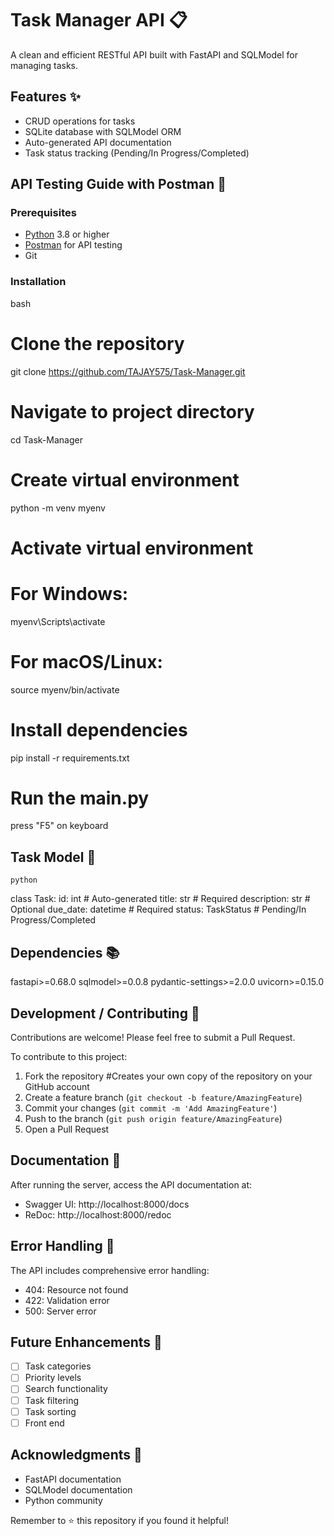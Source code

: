 # Task Manager API 📋

A clean and efficient RESTful API built with FastAPI and SQLModel for managing tasks.

## Features ✨

- CRUD operations for tasks
- SQLite database with SQLModel ORM
- Auto-generated API documentation
- Task status tracking (Pending/In Progress/Completed)

## API Testing Guide with Postman 🚀

### Prerequisites
- [Python](https://python.org) 3.8 or higher
- [Postman](https://www.postman.com/downloads/) for API testing
- Git

### Installation

bash
# Clone the repository
git clone https://github.com/TAJAY575/Task-Manager.git

# Navigate to project directory
cd Task-Manager

# Create virtual environment
python -m venv myenv

# Activate virtual environment
# For Windows:
myenv\Scripts\activate

# For macOS/Linux:
source myenv/bin/activate

# Install dependencies
pip install -r requirements.txt

# Run the main.py
press "F5" on keyboard

## Task Model 📝

    python
class Task:
    id: int              # Auto-generated
    title: str           # Required
    description: str     # Optional
    due_date: datetime   # Required
    status: TaskStatus   # Pending/In Progress/Completed

## Dependencies 📚

fastapi>=0.68.0
sqlmodel>=0.0.8
pydantic-settings>=2.0.0
uvicorn>=0.15.0


## Development / Contributing 🤝

Contributions are welcome! Please feel free to submit a Pull Request.

To contribute to this project:

1. Fork the repository #Creates your own copy of the repository on your GitHub account
2. Create a feature branch (`git checkout -b feature/AmazingFeature`)
3. Commit your changes (`git commit -m 'Add AmazingFeature'`)
4. Push to the branch (`git push origin feature/AmazingFeature`)
5. Open a Pull Request

## Documentation 📖

After running the server, access the API documentation at:
- Swagger UI: http://localhost:8000/docs
- ReDoc: http://localhost:8000/redoc

## Error Handling 🚨

The API includes comprehensive error handling:
- 404: Resource not found
- 422: Validation error
- 500: Server error

## Future Enhancements 🚀

- [ ] Task categories
- [ ] Priority levels
- [ ] Search functionality
- [ ] Task filtering
- [ ] Task sorting
- [ ] Front end

## Acknowledgments 🙏

- FastAPI documentation
- SQLModel documentation
- Python community


Remember to ⭐ this repository if you found it helpful!

